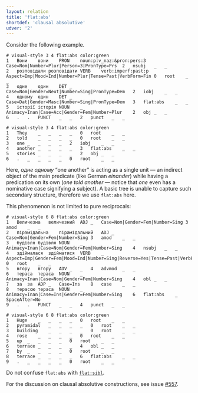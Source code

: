 ```yaml
---
layout: relation
title: 'flat:abs'
shortdef: 'clausal absolutive'
udver: '2'
---
```


Consider the following example.
~~~ conllu
# visual-style 3 4 flat:abs color:green
1	Вони	вони	PRON	noun:p:v_naz:&pron:pers:3	Case=Nom|Number=Plur|Person=3|PronType=Prs	2	nsubj	_	_
2	розповідали	розповідати	VERB	verb:imperf:past:p	Aspect=Imp|Mood=Ind|Number=Plur|Tense=Past|VerbForm=Fin	0	root	_	_
3	одне	один	DET	_	Case=Nom|Gender=Neut|Number=Sing|PronType=Dem	2	iobj	_	_
4	одному	один	DET	_	Case=Dat|Gender=Masc|Number=Sing|PronType=Dem	3	flat:abs	_	_
5	історії	історія	NOUN	_	Animacy=Inan|Case=Acc|Gender=Fem|Number=Plur	2	obj	_	_
6	.	.	PUNCT	_	_	2	punct	_	_

# visual-style 3 4 flat:abs color:green
1	They	_	_	_	_	0	root	_	_
2	told	_	_	_	_	0	root	_	_
3	one	_	_	_	_	2	iobj	_	_
4	another	_	_	_	_	3	flat:abs	_	_
5	stories	_	_	_	_	2	obj	_	_
6	.	_	_	_	_	0	root	_	_

~~~
Here, _одне одному_ “one another” is acting as a single unit — an indirect object of the main predicate (like German _einander_) while having a predication on its own (_one told another_ — notice that _one_ even has a nominative case signifying a subject). A basic tree is unable to capture such secondary structure, therefore we use `flat:abs` here.

This phenomenon is not limited to pure reciprocals:
~~~ conllu
# visual-style 6 8 flat:abs color:green
1	Величезна	величезний	ADJ	_	Case=Nom|Gender=Fem|Number=Sing	3	amod	_	_
2	пірамідальна	пірамідальний	ADJ	_	Case=Nom|Gender=Fem|Number=Sing	3	amod	_	_
3	будівля	будівля	NOUN	_	Animacy=Inan|Case=Nom|Gender=Fem|Number=Sing	4	nsubj	_	_
4	здіймалася	здійматися	VERB	_	Aspect=Imp|Gender=Fem|Mood=Ind|Number=Sing|Reverse=Yes|Tense=Past|VerbForm=Fin	0	root	_	_
5	вгору	вгору	ADV	_	_	4	advmod	_	_
6	тераса	тераса	NOUN	_	Animacy=Inan|Case=Nom|Gender=Fem|Number=Sing	4	obl	_	_
7	за	за	ADP	_	Case=Ins	8	case	_	_
8	терасою	тераса	NOUN	_	Animacy=Inan|Case=Ins|Gender=Fem|Number=Sing	6	flat:abs	_	SpaceAfter=No
9	.	.	PUNCT	_	_	4	punct	_	_

# visual-style 6 8 flat:abs color:green
1	Huge	_	_	_	_	0	root	_	_
2	pyramidal	_	_	_	_	0	root	_	_
3	building	_	_	_	_	0	root	_	_
4	rose	_	_	_	_	0	root	_	_
5	up	_	_	_	_	0	root	_	_
6	terrace	_	_	_	_	4	obl	_	_
7	by	_	_	_	_	0	root	_	_
8	terrace	_	_	_	_	6	flat:abs	_	_
9	.	_	_	_	_	0	root	_	_

~~~


<!-- Theoretically, this is a subset of [`flat:sibl`](flat-sibl.html). -->

Do not confuse `flat:abs` with [`flat:sibl`](flat-sibl.html).

For the discussion on clausal absolutive constructions, see issue [#557](https://github.com/UniversalDependencies/docs/issues/557).
<!-- Interlanguage links updated Út zář 29 18:41:23 CEST 2020 -->

